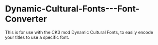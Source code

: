 # Dynamic-Cultural-Fonts---Font-Converter
This is for use with the CK3 mod Dynamic Cultural Fonts, to easily encode your titles to use a specific font.
